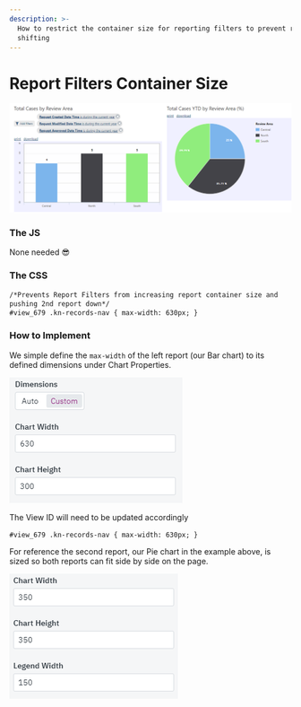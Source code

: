 ```yaml
---
description: >-
  How to restrict the container size for reporting filters to prevent report
  shifting
---
```


# Report Filters Container Size

![Two reports side by side no matter how many filters are added](../../.gitbook/assets/image%20%28151%29.png)

### The JS

None needed 😎

### The CSS

```text
/*Prevents Report Filters from increasing report container size and pushing 2nd report down*/
#view_679 .kn-records-nav { max-width: 630px; }
```

### How to Implement

We simple define the `max-width` of the left report \(our Bar chart\) to its defined dimensions under Chart Properties.

![](../../.gitbook/assets/image%20%28146%29.png)

The View ID will need to be updated accordingly

```text
#view_679 .kn-records-nav { max-width: 630px; }
```

For reference the second report, our Pie chart in the example above, is sized so both reports can fit side by side on the page.

![](../../.gitbook/assets/image%20%28147%29.png)

